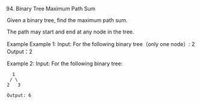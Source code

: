 94. Binary Tree Maximum Path Sum

Given a binary tree, find the maximum path sum.

The path may start and end at any node in the tree.

Example
Example 1:
	Input:  For the following binary tree（only one node）:
	2
	Output：2
	
Example 2:
	Input:  For the following binary tree:

      1
     / \
    2   3
		
	Output: 6

	
